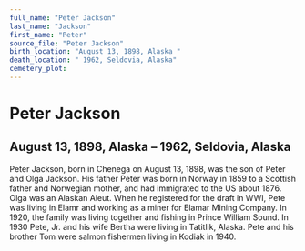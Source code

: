 ```yaml
---
full_name: "Peter Jackson"
last_name: "Jackson"
first_name: "Peter"
source_file: "Peter Jackson"
birth_location: "August 13, 1898, Alaska "
death_location: " 1962, Seldovia, Alaska"
cemetery_plot: 
---
```

# Peter Jackson

## August 13, 1898, Alaska – 1962, Seldovia, Alaska

Peter Jackson, born in Chenega on August 13, 1898, was the son of Peter
and Olga Jackson. His father Peter was born in Norway in 1859 to a
Scottish father and Norwegian mother, and had immigrated to the US about
1876. Olga was an Alaskan Aleut. When he registered for the draft in
WWI, Pete was living in Elamr and working as a miner for Elamar Mining
Company. In 1920, the family was living together and fishing in Prince
William Sound. In 1930 Pete, Jr. and his wife Bertha were living in
Tatitlik, Alaska. Pete and his brother Tom were salmon fishermen living
in Kodiak in 1940.
